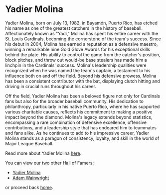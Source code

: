 # Yadier Molina

Yadier Molina, born on July 13, 1982, in Bayamón, Puerto Rico, has etched his name as one of the greatest catchers in the history of baseball. Affectionately known as "Yadi," Molina has spent his entire career with the St. Louis Cardinals, becoming the cornerstone of the team's success. Since his debut in 2004, Molina has earned a reputation as a defensive maestro, winning a remarkable nine Gold Glove Awards for his exceptional skills behind the plate. His ability to control the game from the catcher's position, block pitches, and throw out would-be base stealers has made him a linchpin in the Cardinals' success. Molina's leadership qualities were recognized when he was named the team's captain, a testament to his influence both on and off the field. Beyond his defensive prowess, Molina has been a consistent contributor with the bat, displaying clutch hitting and driving in crucial runs throughout his career.

Off the field, Yadier Molina has been a beloved figure not only for Cardinals fans but also for the broader baseball community. His dedication to philanthropy, particularly in his native Puerto Rico, where he has supported various charitable causes, reflects his commitment to making a positive impact beyond the diamond. Molina's legacy extends beyond statistics, encompassing a rare combination of defensive excellence, offensive contributions, and a leadership style that has endeared him to teammates and fans alike. As he continues to add to his impressive career, Yadier Molina stands as a paragon of consistency, loyalty, and skill in the world of Major League Baseball.

Read more about Yadier Molina [here](https://en.wikipedia.org/wiki/Yadier_Molina).

You can view our two other Hall of Famers:
- [Yadier Molina](https://github.com/wardenevanMU/IT1600MarkdownPages/blob/Master/AlbertPujols.md)
- [Adam Wainwright](https://github.com/wardenevanMU/IT1600MarkdownPages/blob/Master/AdamWainwright.md)

or proceed back [home](https://github.com/wardenevanMU/IT1600MarkdownPages/blob/Master/README.md).
